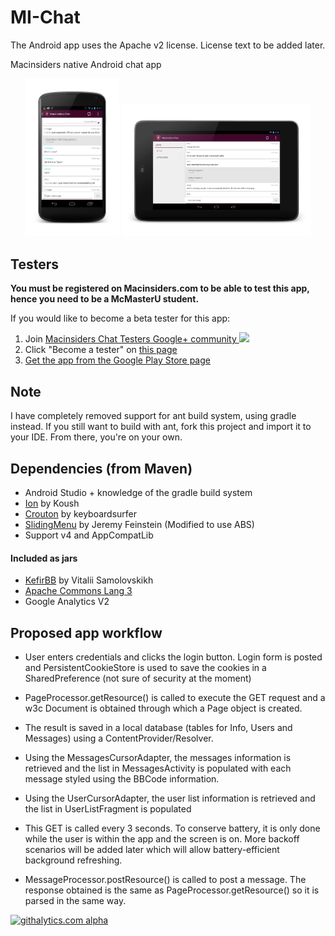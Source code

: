 MI-Chat
=======
The Android app uses the Apache v2 license. License text to be added later.

Macinsiders native Android chat app

<p align="center">
  <img src="/design/latest/messages_activity_phone.png" alt="Messages screen (Phone)" height="30%" width="30%"/>
  <img src="/design/latest/messages_activity_tablet.png" alt="Messages screen (Tablet)" height="60%" width="60%"/>
</p>


Testers
-------
**You must be registered on Macinsiders.com to be able to test this app, hence you need to be a McMasterU student.**

If you would like to become a beta tester for this app:

1. Join [Macinsiders Chat Testers Google+ community ![](http://ssl.gstatic.com/images/icons/gplus-16.png)](https://plus.google.com/communities/111130353234641996811)
2. Click "Become a tester" on [this page](https://play.google.com/apps/testing/com.afzaln.mi_chat/)
3. [Get the app from the Google Play Store page](https://play.google.com/store/apps/details?id=com.afzaln.mi_chat)

Note
----
I have completely removed support for ant build system, using gradle instead.
If you still want to build with ant, fork this project and import it to your IDE. From there, you're on your own.

Dependencies (from Maven)
------------
- Android Studio + knowledge of the gradle build system
- [Ion](https://github.com/koush/ion) by Koush
- [Crouton](https://github.com/keyboardsurfer/Crouton) by keyboardsurfer
- [SlidingMenu](https://github.com/jfeinstein10/SlidingMenu) by Jeremy Feinstein (Modified to use ABS)
- Support v4 and AppCompatLib

#### Included as jars

- [KefirBB](https://github.com/kefirfromperm/kefirbb) by Vitalii Samolovskikh
- [Apache Commons Lang 3](http://commons.apache.org/proper/commons-lang/)
- Google Analytics V2


Proposed app workflow
-----------------------------------
- User enters credentials and clicks the login button. Login form is posted and PersistentCookieStore is used to save the cookies in a SharedPreference (not sure of security at the moment)
- PageProcessor.getResource() is called to execute the GET request and a w3c Document is obtained through which a Page object is created.
- The result is saved in a local database (tables for Info, Users and Messages) using a ContentProvider/Resolver.
- Using the MessagesCursorAdapter, the messages information is retrieved and the list in MessagesActivity is populated with each message styled using the BBCode information.
- Using the UserCursorAdapter, the user list information is retrieved and the list in UserListFragment is populated
- This GET is called every 3 seconds. To conserve battery, it is only done while the user is within the app and the screen is on. More backoff scenarios will be added later which will allow battery-efficient background refreshing.

- MessageProcessor.postResource() is called to post a message. The response obtained is the same as PageProcessor.getResource() so it is parsed in the same way.

[![githalytics.com alpha](https://cruel-carlota.pagodabox.com/03c00d47f90ba39a1f9cd9c7ee9b9e40 "githalytics.com")](http://githalytics.com/AfzalivE/MI-Chat)
